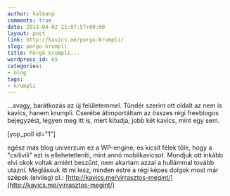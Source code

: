 ```yaml
---
author: kalmanp
comments: true
date: 2013-04-02 21:07:57+00:00
layout: post
link: http://kavics.me/porgo-krumpli/
slug: porgo-krumpli
title: Pörgő krumpli...
wordpress_id: 65
categories:
- blog
tags:
- krumpli
---
```


...avagy, barátkozás az új felületemmel. Tündér szerint ott oldalt az nem is kavics, hanem krumpli. Cserébe átimportáltam az összes régi freeblogos bejegyzést, legyen meg itt is, mert kitudja, jobb két kavics, mint egy sem.

[yop_poll id="1"]


egész más blog univerzum ez a WP-engine, és kicsit félek tőle, hogy a "csilivili" ezt is ellehetetleníti, mint annó mobilkavicsot. Mondjuk ott inkább elvi okok voltak amiért beszűnt, nem akartam azzal a hullámmal tovább utazni. Meglássuk itt mi lesz, minden estre a régi képes dolgok most már szépek (elvileg) pl.: [http://kavics.me/virrasztos-megint/](http://kavics.me/virrasztos-megint/)



